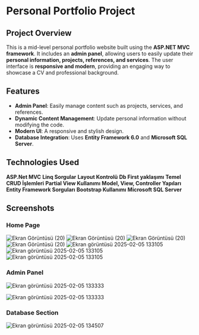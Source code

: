 # Personal Portfolio Project

## Project Overview

This is a mid-level personal portfolio website built using the **ASP.NET MVC framework**. It includes an **admin panel**, allowing users to easily update their **personal information, projects, references, and services**. The user interface is **responsive and modern**, providing an engaging way to showcase a CV and professional background.

## Features

- **Admin Panel**: Easily manage content such as projects, services, and references.
- **Dynamic Content Management**: Update personal information without modifying the code.
- **Modern UI**: A responsive and stylish design.
- **Database Integration**: Uses **Entity Framework 6.0** and **Microsoft SQL Server**.

## Technologies Used

**ASP.Net MVC**
**Linq Sorgular**
**Layout Kontrolü**
**Db First yaklaşımı**
**Temel CRUD İşlemleri**
**Partial View Kullanımı**
**Model, View, Controller Yapıları**
**Entity Framework Sorguları**
**Bootstrap Kullanımı**
**Microsoft SQL Server**

## Screenshots

### Home Page
![Ekran Görüntüsü (20)](https://github.com/user-attachments/assets/20e6cd9f-4674-4ad6-a735-671b531b18b2)
![Ekran Görüntüsü (20)](https://github.com/user-attachments/assets/c73706c6-7ad8-417c-a8cd-b5ae57c669a4)
![Ekran Görüntüsü (20)](https://github.com/user-attachments/assets/e01e722f-3815-48e7-802f-6b20752a80c0)
![Ekran Görüntüsü (20)](https://github.com/user-attachments/assets/112a3301-cb0c-4b11-aba6-1283d33446b4)
![Ekran görüntüsü 2025-02-05 133105](https://github.com/user-attachments/assets/ac1fe9e3-ab5b-4f8c-bf7d-1f6a55fdd8fc)
![Ekran görüntüsü 2025-02-05 133105](https://github.com/user-attachments/assets/0f10da0e-c8c5-4ab8-8c42-533934bba4d9)
![Ekran görüntüsü 2025-02-05 133105](https://github.com/user-attachments/assets/cc5ef2b4-9fbe-4075-a443-0d509619be82)


### Admin Panel
![Ekran görüntüsü 2025-02-05 133333](https://github.com/user-attachments/assets/6976b532-3044-4f83-9dc9-0f72bae714f9)

![Ekran görüntüsü 2025-02-05 133333](https://github.com/user-attachments/assets/2dbe0338-43f6-4c96-bf76-f48bb755d652)


### Database Section
![Ekran görüntüsü 2025-02-05 134507](https://github.com/user-attachments/assets/9d90d788-c82a-427c-8768-24d3401203d3)



